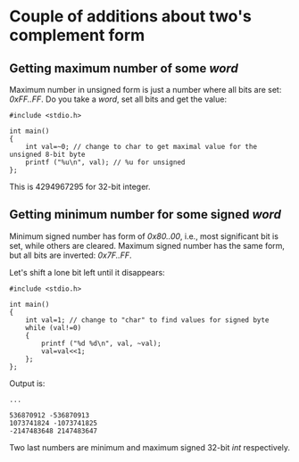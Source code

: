 # Couple of additions about two's complement form

## Getting maximum number of some *word*

Maximum number in unsigned form is just a number where all bits are set: *0xFF..FF*.
Do you take a *word*, set all bits and get the value:

	#include <stdio.h>

	int main()
	{
		int val=~0; // change to char to get maximal value for the unsigned 8-bit byte
		printf ("%u\n", val); // %u for unsigned
	};

This is 4294967295 for 32-bit integer.

## Getting minimum number for some signed *word*

Minimum signed number has form of *0x80..00*, i.e., most significant bit is set, while others are cleared.
Maximum signed number has the same form, but all bits are inverted: *0x7F..FF*.

Let's shift a lone bit left until it disappears:

	#include <stdio.h>

	int main()
	{
		int val=1; // change to "char" to find values for signed byte
		while (val!=0)
		{
			printf ("%d %d\n", val, ~val);
			val=val<<1;
		};
	};

Output is:

	...

	536870912 -536870913
	1073741824 -1073741825
	-2147483648 2147483647

Two last numbers are minimum and maximum signed 32-bit *int* respectively.

